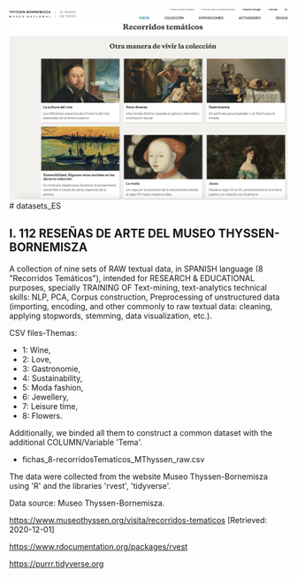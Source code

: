 ![](https://github.com/mespana/datasets_ES/blob/master/fotos_web/MuseoThyssenBornemisza_2020-12-02.png) # datasets_ES

##  I.  112 RESEÑAS DE ARTE DEL MUSEO THYSSEN-BORNEMISZA





A collection of nine sets of RAW textual data, in SPANISH language (8 "Recorridos Temáticos"), intended for RESEARCH & EDUCATIONAL purposes, specially TRAINING OF Text-mining, text-analytics technical skills: NLP, PCA, Corpus construction, Preprocessing of unstructured data (importing, encoding, and other commonly to raw textual data: cleaning, applying stopwords, stemming, data visualization, etc.).

CSV files-Themas: 
- 1: Wine, 
- 2: Love, 
- 3: Gastronomie,
- 4: Sustainability, 
- 5: Moda fashion, 
- 6: Jewellery,
- 7: Leisure time,
- 8: Flowers.

Additionally, we binded all them to construct a common dataset with the additional COLUMN/Variable 'Tema'. 

- fichas_8-recorridosTematicos_MThyssen_raw.csv 


The data were collected from the website Museo Thyssen-Bornemisza using 'R' and the libraries 'rvest', 'tidyverse'. 

Data source: Museo Thyssen-Bornemisza. 

https://www.museothyssen.org/visita/recorridos-tematicos [Retrieved: 2020-12-01]

https://www.rdocumentation.org/packages/rvest 

https://purrr.tidyverse.org

